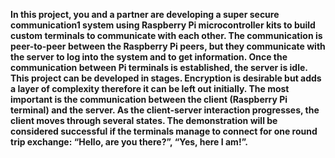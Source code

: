 **In this project, you and a partner are developing a super secure communication1 system using
Raspberry Pi microcontroller kits to build custom terminals to communicate with each other. The
communication is peer-to-peer between the Raspberry Pi peers, but they communicate with the
server to log into the system and to get information. Once the communication between Pi
terminals is established, the server is idle.
This project can be developed in stages. Encryption is desirable but adds a layer of complexity
therefore it can be left out initially. The most important is the communication between the client
(Raspberry Pi terminal) and the server. As the client-server interaction progresses, the client
moves through several states. The demonstration will be considered successful if the terminals
manage to connect for one round trip exchange: “Hello, are you there?”, “Yes, here I am!”.**
